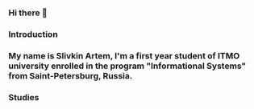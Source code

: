 ### Hi there 👋

### Introduction
### My name is Slivkin Artem, I'm a first year student of ITMO university enrolled in the program "Informational Systems" from Saint-Petersburg, Russia.

### Studies
